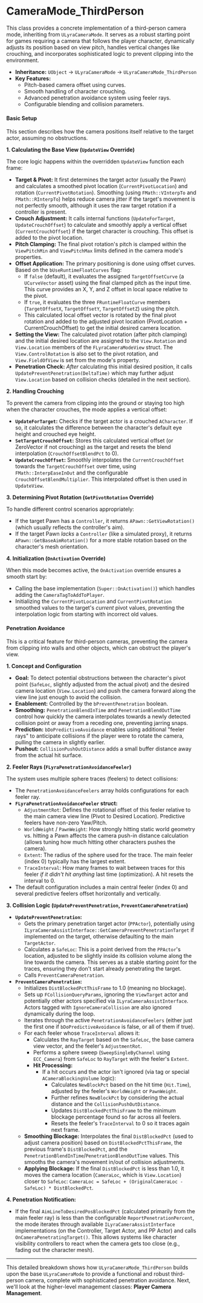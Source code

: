 # CameraMode\_ThirdPerson

This class provides a concrete implementation of a third-person camera mode, inheriting from `ULyraCameraMode`. It serves as a robust starting point for games requiring a camera that follows the player character, dynamically adjusts its position based on view pitch, handles vertical changes like crouching, and incorporates sophisticated logic to prevent clipping into the environment.

* **Inheritance:** `UObject` -> `ULyraCameraMode` -> `ULyraCameraMode_ThirdPerson`
* **Key Features:**
  * Pitch-based camera offset using curves.
  * Smooth handling of character crouching.
  * Advanced penetration avoidance system using feeler rays.
  * Configurable blending and collision parameters.

#### Basic Setup

This section describes how the camera positions itself relative to the target actor, assuming no obstructions.

**1. Calculating the Base View (`UpdateView` Override)**

The core logic happens within the overridden `UpdateView` function each frame:

* **Target & Pivot:** It first determines the target actor (usually the Pawn) and calculates a smoothed pivot location (`CurrentPivotLocation`) and rotation (`CurrentPivotRotation`). Smoothing (using `FMath::VInterpTo` and `FMath::RInterpTo`) helps reduce camera jitter if the target's movement is not perfectly smooth, although it uses the raw target rotation if a controller is present.
* **Crouch Adjustment:** It calls internal functions (`UpdateForTarget`, `UpdateCrouchOffset`) to calculate and smoothly apply a vertical offset (`CurrentCrouchOffset`) if the target character is crouching. This offset is added to the pivot location.
* **Pitch Clamping:** The final pivot rotation's pitch is clamped within the `ViewPitchMin` and `ViewPitchMax` limits defined in the camera mode's properties.
* **Offset Application:** The primary positioning is done using offset curves. Based on the `bUseRuntimeFloatCurves` flag:
  * If `false` (default), it evaluates the assigned `TargetOffsetCurve` (a `UCurveVector` asset) using the final clamped pitch as the input time. This curve provides an X, Y, and Z offset in local space relative to the pivot.
  * If `true`, it evaluates the three `FRuntimeFloatCurve` members (`TargetOffsetX`, `TargetOffsetY`, `TargetOffsetZ`) using the pitch.
  * This calculated local offset vector is rotated by the final pivot rotation and added to the adjusted pivot location (PivotLocation + CurrentCrouchOffset) to get the initial desired camera location.
* **Setting the View:** The calculated pivot rotation (after pitch clamping) and the initial desired location are assigned to the `View.Rotation` and `View.Location` members of the `FLyraCameraModeView` struct. The `View.ControlRotation` is also set to the pivot rotation, and `View.FieldOfView` is set from the mode's property.
* **Penetration Check:** _After_ calculating this initial desired position, it calls `UpdatePreventPenetration(DeltaTime)` which may further adjust `View.Location` based on collision checks (detailed in the next section).

**2. Handling Crouching**

To prevent the camera from clipping into the ground or staying too high when the character crouches, the mode applies a vertical offset:

* **`UpdateForTarget`:** Checks if the target actor is a crouched `ACharacter`. If so, it calculates the difference between the character's default eye height and crouched eye height.
* **`SetTargetCrouchOffset`:** Stores this calculated vertical offset (or ZeroVector if not crouching) as the target and resets the blend interpolation (`CrouchOffsetBlendPct` to 0).
* **`UpdateCrouchOffset`:** Smoothly interpolates the `CurrentCrouchOffset` towards the `TargetCrouchOffset` over time, using `FMath::InterpEaseInOut` and the configurable `CrouchOffsetBlendMultiplier`. This interpolated offset is then used in `UpdateView`.

**3. Determining Pivot Rotation (`GetPivotRotation` Override)**

To handle different control scenarios appropriately:

* If the target Pawn has a `Controller`, it returns `APawn::GetViewRotation()` (which usually reflects the controller's aim).
* If the target Pawn _lacks_ a `Controller` (like a simulated proxy), it returns `APawn::GetBaseAimRotation()` for a more stable rotation based on the character's mesh orientation.

**4. Initialization (`OnActivation` Override)**

When this mode becomes active, the `OnActivation` override ensures a smooth start by:

* Calling the base implementation (`Super::OnActivation()`) which handles adding the `CameraTagToAddToPlayer`.
* Initializing the `CurrentPivotLocation` and `CurrentPivotRotation` smoothed values to the target's _current_ pivot values, preventing the interpolation logic from starting with incorrect old values.

#### Penetration Avoidance

This is a critical feature for third-person cameras, preventing the camera from clipping into walls and other objects, which can obstruct the player's view.

**1. Concept and Configuration**

* **Goal:** To detect potential obstructions between the character's pivot point (`SafeLoc`, slightly adjusted from the actual pivot) and the desired camera location (`View.Location`) and push the camera forward along the view line just enough to avoid the collision.
* **Enablement:** Controlled by the `bPreventPenetration` boolean.
* **Smoothing:** `PenetrationBlendInTime` and `PenetrationBlendOutTime` control how quickly the camera interpolates towards a newly detected collision point or away from a receding one, preventing jarring snaps.
* **Prediction:** `bDoPredictiveAvoidance` enables using additional "feeler rays" to anticipate collisions if the player were to rotate the camera, pulling the camera in slightly earlier.
* **Pushout:** `CollisionPushOutDistance` adds a small buffer distance away from the actual hit surface.

**2. Feeler Rays (`FLyraPenetrationAvoidanceFeeler`)**

The system uses multiple sphere traces (feelers) to detect collisions:

* The `PenetrationAvoidanceFeelers` array holds configurations for each feeler ray.
* **`FLyraPenetrationAvoidanceFeeler` struct:**
  * `AdjustmentRot`: Defines the rotational offset of this feeler relative to the main camera view line (Pivot to Desired Location). Predictive feelers have non-zero Yaw/Pitch.
  * `WorldWeight` / `PawnWeight`: How strongly hitting static world geometry vs. hitting a Pawn affects the camera push-in distance calculation (allows tuning how much hitting other characters pushes the camera).
  * `Extent`: The radius of the sphere used for the trace. The main feeler (index 0) typically has the largest extent.
  * `TraceInterval`: How many frames to wait between traces for this feeler _if it didn't hit anything_ last time (optimization). A hit resets the interval to 0.
* The default configuration includes a main central feeler (index 0) and several predictive feelers offset horizontally and vertically.

**3. Collision Logic (`UpdatePreventPenetration`, `PreventCameraPenetration`)**

* **`UpdatePreventPenetration`:**
  * Gets the primary penetration target actor (`PPActor`), potentially using `ILyraCameraAssistInterface::GetCameraPreventPenetrationTarget` if implemented on the target, otherwise defaulting to the main `TargetActor`.
  * Calculates a `SafeLoc`: This is a point derived from the `PPActor`'s location, adjusted to be slightly inside its collision volume along the line towards the camera. This serves as a stable starting point for the traces, ensuring they don't start already penetrating the target.
  * Calls `PreventCameraPenetration`.
* **`PreventCameraPenetration`:**
  * Initializes `DistBlockedPctThisFrame` to 1.0 (meaning no blockage).
  * Sets up `FCollisionQueryParams`, ignoring the `ViewTarget` actor and potentially other actors specified via `ILyraCameraAssistInterface`. Actors tagged with `IgnoreCameraCollision` are also ignored dynamically during the loop.
  * Iterates through the active `PenetrationAvoidanceFeelers` (either just the first one if `bDoPredictiveAvoidance` is false, or all of them if true).
  * For each feeler whose `TraceInterval` allows it:
    * Calculates the `RayTarget` based on the `SafeLoc`, the base camera view vector, and the feeler's `AdjustmentRot`.
    * Performs a sphere sweep (`SweepSingleByChannel` using `ECC_Camera`) from `SafeLoc` to `RayTarget` with the feeler's `Extent`.
    * **Hit Processing:**
      * If a hit occurs and the actor isn't ignored (via tag or special `ACameraBlockingVolume` logic):
        * Calculates `NewBlockPct` based on the hit time (`Hit.Time`), adjusted by the feeler's `WorldWeight` or `PawnWeight`.
        * Further refines `NewBlockPct` by considering the actual distance and the `CollisionPushOutDistance`.
        * Updates `DistBlockedPctThisFrame` to the minimum blockage percentage found so far across all feelers.
        * Resets the feeler's `TraceInterval` to 0 so it traces again next frame.
  * **Smoothing Blockage:** Interpolates the final `DistBlockedPct` (used to adjust camera position) based on `DistBlockedPctThisFrame`, the previous frame's `DistBlockedPct`, and the `PenetrationBlendInTime`/`PenetrationBlendOutTime` values. This smooths the camera's movement in/out of collision adjustments.
  * **Applying Blockage:** If the final `DistBlockedPct` is less than 1.0, it moves the camera location (`CameraLoc`, which is `View.Location`) closer to `SafeLoc`: `CameraLoc = SafeLoc + (OriginalCameraLoc - SafeLoc) * DistBlockedPct`.

**4. Penetration Notification:**

* If the final `AimLineToDesiredPosBlockedPct` (calculated primarily from the main feeler ray) is less than the configurable `ReportPenetrationPercent`, the mode iterates through available `ILyraCameraAssistInterface` implementations (on the Controller, Target Actor, and PP Actor) and calls `OnCameraPenetratingTarget()`. This allows systems like character visibility controllers to react when the camera gets too close (e.g., fading out the character mesh).

***

This detailed breakdown shows how `ULyraCameraMode_ThirdPerson` builds upon the base `ULyraCameraMode` to provide a functional and robust third-person camera, complete with sophisticated penetration avoidance. Next, we'll look at the higher-level management classes: **Player Camera Management**.

